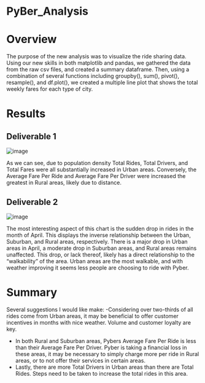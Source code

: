 # PyBer_Analysis
# Overview
The purpose of the new analysis was to visualize the ride sharing data. Using our new skills in both matplotlib and pandas, we gathered the data from the raw csv files, and created a summary dataframe. Then, using a combination of several functions including groupby(), sum(), pivot(), resample(), and df.plot(), we created a multiple line plot that shows the total weekly fares for each type of city.
# Results
## Deliverable 1
![image](https://user-images.githubusercontent.com/101481759/164747516-e20c0de9-e266-4209-bf0c-b91e0f44d037.png)

As we can see, due to population density Total Rides, Total Drivers, and Total Fares were all substantially increased in Urban areas. Conversely, the Average Fare Per Ride and Average Fare Per Driver were increased the greatest in Rural areas, likely due to distance. 
## Deliverable 2
![image](https://user-images.githubusercontent.com/101481759/164747539-7cf40664-f254-48a5-abcf-80f0ac3f6168.png)

The most interesting aspect of this chart is the sudden drop in rides in the month of April. This displays the inverse relationship between the Urban, Suburban, and Rural  areas, respectively. There is a major drop in Urban areas in April, a moderate drop in Suburban areas, and Rural areas remains unaffected. This drop, or lack thereof, likely has a direct relationship to the “walkability” of the area. Urban areas are the most walkable, and with weather improving it seems less people are choosing to ride with Pyber.
# Summary
Several suggestions I would like make:
-Considering over two-thirds of all rides come from Urban areas, it may be beneficial to offer customer incentives in months with nice weather. Volume and customer loyalty are key.
- In both Rural and Suburban areas, Pybers Average Fare Per Ride is less than their Average Fare Per Driver. Pyber is taking a financial loss in these areas, it may be necessary to simply charge more per ride in Rural areas, or to not offer their services in certain areas.
- Lastly, there are more Total Drivers in Urban areas than there are Total Rides. Steps need to be taken to increase the total rides in this area. 
